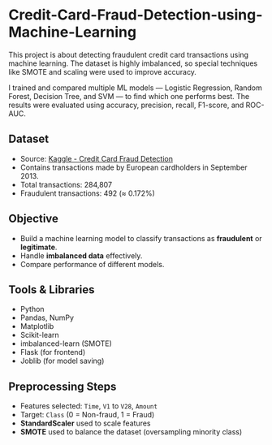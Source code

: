 # Credit-Card-Fraud-Detection-using-Machine-Learning

This project is about detecting fraudulent credit card transactions using machine learning. The dataset is highly imbalanced, so special techniques like SMOTE and scaling were used to improve accuracy.

I trained and compared multiple ML models — Logistic Regression, Random Forest, Decision Tree, and SVM — to find which one performs best. The results were evaluated using accuracy, precision, recall, F1-score, and ROC-AUC.

## Dataset

- Source: [Kaggle - Credit Card Fraud Detection](https://www.kaggle.com/mlg-ulb/creditcardfraud)
- Contains transactions made by European cardholders in September 2013.
- Total transactions: 284,807
- Fraudulent transactions: 492 (≈ 0.172%)

## Objective

- Build a machine learning model to classify transactions as **fraudulent** or **legitimate**.
- Handle **imbalanced data** effectively.
- Compare performance of different models.

## Tools & Libraries

- Python
- Pandas, NumPy
- Matplotlib
- Scikit-learn
- imbalanced-learn (SMOTE)
- Flask (for frontend)
- Joblib (for model saving)

## Preprocessing Steps

- Features selected: `Time`, `V1` to `V28`, `Amount`
- Target: `Class` (0 = Non-fraud, 1 = Fraud)
- **StandardScaler** used to scale features
- **SMOTE** used to balance the dataset (oversampling minority class)
